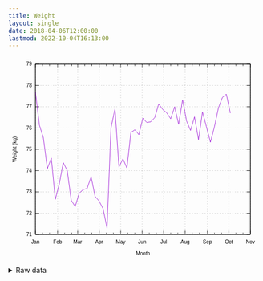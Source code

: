 ```yaml
---
title: Weight
layout: single
date: 2018-04-06T12:00:00
lastmod: 2022-10-04T16:13:00
---
```


<svg width="600" height="480" viewBox="0 0 600 480" xmlns="http://www.w3.org/2000/svg" xmlns:xlink="http://www.w3.org/1999/xlink"><g fill="none"><rect width="600" height="480"/><g stroke="currentColor"><g color="gray" stroke-width=".5"><path class="gridline" d="m64.14 422.4h510.68" stroke="gray" stroke-dasharray="2,4"/></g><g color="black"><path d="m64.14 422.4h9m501.68 0h-9" stroke="#000"/><g transform="translate(55.75 426.3)" fill="#000" font-family="sans-serif" font-size="12" stroke="none" text-anchor="end"><text><tspan font-family="sans-serif">71</tspan></text></g></g><g color="gray" stroke-width=".5"><path class="gridline" d="m64.14 371.85h510.68" stroke="gray" stroke-dasharray="2,4"/></g><g color="black"><path d="m64.14 371.85h9m501.68 0h-9" stroke="#000"/><g transform="translate(55.75,375.75)" fill="#000" font-family="sans-serif" font-size="12" stroke="none" text-anchor="end"><text><tspan font-family="sans-serif">72</tspan></text></g></g><g color="gray" stroke-width=".5"><path class="gridline" d="m64.14 321.3h510.68" stroke="gray" stroke-dasharray="2,4"/></g><g color="black"><path d="m64.14 321.3h9m501.68 0h-9" stroke="#000"/><g transform="translate(55.75 325.2)" fill="#000" font-family="sans-serif" font-size="12" stroke="none" text-anchor="end"><text><tspan font-family="sans-serif">73</tspan></text></g></g><g color="gray" stroke-width=".5"><path class="gridline" d="m64.14 270.75h510.68" stroke="gray" stroke-dasharray="2,4"/></g><g color="black"><path d="m64.14 270.75h9m501.68 0h-9" stroke="#000"/><g transform="translate(55.75,274.65)" fill="#000" font-family="sans-serif" font-size="12" stroke="none" text-anchor="end"><text><tspan font-family="sans-serif">74</tspan></text></g></g><g color="gray" stroke-width=".5"><path class="gridline" d="m64.14 220.2h510.68" stroke="gray" stroke-dasharray="2,4"/></g><g color="black"><path d="m64.14 220.2h9m501.68 0h-9" stroke="#000"/><g transform="translate(55.75 224.1)" fill="#000" font-family="sans-serif" font-size="12" stroke="none" text-anchor="end"><text><tspan font-family="sans-serif">75</tspan></text></g></g><g color="gray" stroke-width=".5"><path class="gridline" d="m64.14 169.66h510.68" stroke="gray" stroke-dasharray="2,4"/></g><g color="black"><path d="m64.14 169.66h9m501.68 0h-9" stroke="#000"/><g transform="translate(55.75,173.56)" fill="#000" font-family="sans-serif" font-size="12" stroke="none" text-anchor="end"><text><tspan font-family="sans-serif">76</tspan></text></g></g><g color="gray" stroke-width=".5"><path class="gridline" d="m64.14 119.11h510.68" stroke="gray" stroke-dasharray="2,4"/></g><g color="black"><path d="m64.14 119.11h9m501.68 0h-9" stroke="#000"/><g transform="translate(55.75,123.01)" fill="#000" font-family="sans-serif" font-size="12" stroke="none" text-anchor="end"><text><tspan font-family="sans-serif">77</tspan></text></g></g><g color="gray" stroke-width=".5"><path class="gridline" d="m64.14 68.56h510.68" stroke="gray" stroke-dasharray="2,4"/></g><g color="black"><path d="m64.14 68.56h9m501.68 0h-9" stroke="#000"/><g transform="translate(55.75,72.46)" fill="#000" font-family="sans-serif" font-size="12" stroke="none" text-anchor="end"><text><tspan font-family="sans-serif">78</tspan></text></g></g><g color="gray" stroke-width=".5"><path class="gridline" d="m64.14 18.01h510.68" stroke="gray" stroke-dasharray="2,4"/></g><g color="black"><path d="m64.14 18.01h9m501.68 0h-9" stroke="#000"/><g transform="translate(55.75,21.91)" fill="#000" font-family="sans-serif" font-size="12" stroke="none" text-anchor="end"><text><tspan font-family="sans-serif">79</tspan></text></g></g><g color="gray" stroke-width=".5"><path class="gridline" d="m64.14 422.4v-404.39" stroke="gray" stroke-dasharray="2,4"/></g><g color="black"><path d="m64.14 422.4v-9m0-395.39v9" stroke="#000"/><g transform="translate(64.14 444.3)" fill="#000" font-family="sans-serif" font-size="12" stroke="none" text-anchor="middle"><text><tspan font-family="sans-serif">Jan</tspan></text></g><path d="m80.92 422.4v-4.5m0-399.89v4.5m16.78 399.89v-4.5m0-399.89v4.5" stroke="#000"/></g><g color="gray" stroke-width=".5"><path class="gridline" d="m116.85 422.4v-404.39" stroke="gray" stroke-dasharray="2,4"/></g><g color="black"><path d="m116.85 422.4v-9m0-395.39v9" stroke="#000"/><g transform="translate(116.85 444.3)" fill="#000" font-family="sans-serif" font-size="12" stroke="none" text-anchor="middle"><text><tspan font-family="sans-serif">Feb</tspan></text></g><path d="m133.63 422.4v-4.5m0-399.89v4.5m16.78 399.89v-4.5m0-399.89v4.5" stroke="#000"/></g><g color="gray" stroke-width=".5"><path class="gridline" d="m164.6 422.4v-404.39" stroke="gray" stroke-dasharray="2,4"/></g><g color="black"><path d="m164.6 422.4v-9m0-395.39v9" stroke="#000"/><g transform="translate(164.6 444.3)" fill="#000" font-family="sans-serif" font-size="12" stroke="none" text-anchor="middle"><text><tspan font-family="sans-serif">Mar</tspan></text></g><path d="m181.38 422.4v-4.5m0-399.89v4.5m16.77 399.89v-4.5m0-399.89v4.5" stroke="#000"/></g><g color="gray" stroke-width=".5"><path class="gridline" d="m215.63 422.4v-404.39" stroke="gray" stroke-dasharray="2,4"/></g><g color="black"><path d="m215.63 422.4v-9m0-395.39v9" stroke="#000"/><g transform="translate(215.63 444.3)" fill="#000" font-family="sans-serif" font-size="12" stroke="none" text-anchor="middle"><text><tspan font-family="sans-serif">Apr</tspan></text></g><path d="m232.41 422.4v-4.5m0-399.89v4.5m16.78 399.89v-4.5m0-399.89v4.5" stroke="#000"/></g><g color="gray" stroke-width=".5"><path class="gridline" d="m266.73 422.4v-404.39" stroke="gray" stroke-dasharray="2,4"/></g><g color="black"><path d="m266.73 422.4v-9m0-395.39v9" stroke="#000"/><g transform="translate(266.73 444.3)" fill="#000" font-family="sans-serif" font-size="12" stroke="none" text-anchor="middle"><text><tspan font-family="sans-serif">May</tspan></text></g><path d="m283.51 422.4v-4.5m0-399.89v4.5m16.78 399.89v-4.5m0-399.89v4.5" stroke="#000"/></g><g color="gray" stroke-width=".5"><path class="gridline" d="m317.77 422.4v-404.39" stroke="gray" stroke-dasharray="2,4"/></g><g color="black"><path d="m317.77 422.4v-9m0-395.39v9" stroke="#000"/><g transform="translate(317.77 444.3)" fill="#000" font-family="sans-serif" font-size="12" stroke="none" text-anchor="middle"><text><tspan font-family="sans-serif">Jun</tspan></text></g><path d="m334.55 422.4v-4.5m0-399.89v4.5m16.77 399.89v-4.5m0-399.89v4.5" stroke="#000"/></g><g color="gray" stroke-width=".5"><path class="gridline" d="m368.87 422.4v-404.39" stroke="gray" stroke-dasharray="2,4"/></g><g color="black"><path d="m368.87 422.4v-9m0-395.39v9" stroke="#000"/><g transform="translate(368.87 444.3)" fill="#000" font-family="sans-serif" font-size="12" stroke="none" text-anchor="middle"><text><tspan font-family="sans-serif">Jul</tspan></text></g><path d="m385.65 422.4v-4.5m0-399.89v4.5m16.78 399.89v-4.5m0-399.89v4.5" stroke="#000"/></g><g color="gray" stroke-width=".5"><path class="gridline" d="m419.9 422.4v-404.39" stroke="gray" stroke-dasharray="2,4"/></g><g color="black"><path d="m419.9 422.4v-9m0-395.39v9" stroke="#000"/><g transform="translate(419.9 444.3)" fill="#000" font-family="sans-serif" font-size="12" stroke="none" text-anchor="middle"><text><tspan font-family="sans-serif">Aug</tspan></text></g><path d="m436.68 422.4v-4.5m0-399.89v4.5m16.78 399.89v-4.5m0-399.89v4.5" stroke="#000"/></g><g color="gray" stroke-width=".5"><path class="gridline" d="m472.68 422.4v-404.39" stroke="gray" stroke-dasharray="2,4"/></g><g color="black"><path d="m472.68 422.4v-9m0-395.39v9" stroke="#000"/><g transform="translate(472.68 444.3)" fill="#000" font-family="sans-serif" font-size="12" stroke="none" text-anchor="middle"><text><tspan font-family="sans-serif">Sep</tspan></text></g><path d="m489.46 422.4v-4.5m0-399.89v4.5m16.78 399.89v-4.5m0-399.89v4.5" stroke="#000"/></g><g color="gray" stroke-width=".5"><path class="gridline" d="m523.72 422.4v-404.39" stroke="gray" stroke-dasharray="2,4"/></g><g color="black"><path d="m523.72 422.4v-9m0-395.39v9" stroke="#000"/><g transform="translate(523.72 444.3)" fill="#000" font-family="sans-serif" font-size="12" stroke="none" text-anchor="middle"><text><tspan font-family="sans-serif">Oct</tspan></text></g><path d="m540.5 422.4v-4.5m0-399.89v4.5m16.77 399.89v-4.5m0-399.89v4.5" stroke="#000"/></g><g color="gray" stroke-width=".5"><path class="gridline" d="m574.82 422.4v-404.39" stroke="gray" stroke-dasharray="2,4"/></g><g color="black"><path d="m574.82 422.4v-9m0-395.39v9" stroke="#000"/><g transform="translate(574.82 444.3)" fill="#000" font-family="sans-serif" font-size="12" stroke="none" text-anchor="middle"><text><tspan font-family="sans-serif">Nov</tspan></text></g><path d="m64.14 18.01v404.39h510.68v-404.39h-510.68z" stroke="#000"/><g transform="translate(19.18,220.21) rotate(270)" fill="#000" font-family="sans-serif" font-size="12" stroke="none" text-anchor="middle"><text><tspan font-family="sans-serif">Weight (kg)</tspan></text></g><g transform="translate(319.48 471.3)" fill="#000" font-family="sans-serif" font-size="12" stroke="none" text-anchor="middle"><text><tspan font-family="sans-serif">Month</tspan></text></g></g></g></g><g color="black" fill="none" stroke="currentColor"><path d="m64.14 83.72 9.45 78.97 9.45 30.33 9.45 72.94 9.45-24.97 9.45 97.92 9.45-36.55 9.45-50.56 9.45 18.59 9.45 70.57 9.45 15.08 9.46-31.6 9.45-8.74 9.45-2.56 9.45-27.99 9.45 46.71 9.45 10.88 9.45 17.97 9.45 46.3 9.45-237.92 9.45-44.58 9.45 137.67 9.45-19.37 9.45 21.68 9.45-84.1 9.45-6.52 9.45 11.59 9.45-39.1 9.45 10.2 9.45-1.61 9.45-10.03 9.45-32.5 9.45 13.23 9.46 7.88 9.45 14.34 9.45-28.55 9.45 41.62 9.45-58.53 9.45 50.66 9.45 22.47 9.45-32.41 9.45 54.27 9.45-65.99 9.45 35.61 9.45 36.33 9.45-36.51 9.45-44.59 9.45-24.99 9.45-8 9.45 45.01" stroke="#9400d3"/></g><g color="black" fill="none" stroke="currentColor"><path d="m64.14 18.01v404.39h510.68v-404.39h-510.68z" stroke="#000"/></g></svg>

<details><summary>Raw data</summary>
<pre>
2022-01-01,77.7
2022-01-02,78.3
2022-01-03,76.5
2022-01-04,76.3
2022-01-05,75.9
2022-01-06,76.0
2022-01-07,76.1
2022-01-08,75.6
2022-01-09,75.6
2022-01-10,75.5
2022-01-11,75.3
2022-01-14,75.2
2022-01-15,74.3
2022-01-16,74.9
2022-01-17,75.2
2022-01-18,74.0
2022-01-19,74.1
2022-01-20,74.7
2022-01-21,74.5
2022-01-22,73.7
2022-01-23,74.8
2022-01-24,74.5
2022-01-25,75.6
2022-01-26,73.4
2022-01-27,73.7
2022-01-28,74.4
2022-01-29,72.7
2022-01-30,73.4
2022-01-31,73.4
2022-02-01,73.2
2022-02-02,72.6
2022-02-03,72.7
2022-02-04,73.4
2022-02-05,72.9
2022-02-06,74.5
2022-02-07,74.2
2022-02-08,73.6
2022-02-09,74.1
2022-02-10,74.5
2022-02-11,73.9
2022-02-12,73.8
2022-02-13,74.6
2022-02-14,73.4
2022-02-15,74.0
2022-02-16,73.4
2022-02-17,73.6
2022-02-18,73.7
2022-02-19,72.6
2022-02-21,72.7
2022-02-22,72.7
2022-02-23,72.5
2022-02-24,72.3
2022-02-25,72.4
2022-02-26,71.6
2022-02-27,74.3
2022-02-28,74.4
2022-03-01,74.4
2022-03-02,73.7
2022-03-03,73.0
2022-03-04,72.9
2022-03-05,71.8
2022-03-06,74.1
2022-03-07,75.1
2022-03-08,73.1
2022-03-09,72.4
2022-03-10,73.2
2022-03-11,71.5
2022-03-12,73.3
2022-03-13,73.3
2022-03-14,74.2
2022-03-15,73.3
2022-03-16,73.0
2022-03-17,72.6
2022-03-18,73.2
2022-03-20,72.8
2022-03-21,73.7
2022-03-22,72.1
2022-03-23,72.4
2022-03-25,73.3
2022-03-26,72.2
2022-03-27,73.4
2022-03-28,72.3
2022-03-29,72.3
2022-03-30,72.3
2022-03-31,72.0
2022-04-01,72.5
2022-04-03,72.6
2022-04-04,71.7
2022-04-05,71.8
2022-04-06,72.0
2022-04-07,72.2
2022-04-08,71.5
2022-04-10,71.5
2022-04-11,72.0
2022-04-12,71.1
2022-04-13,71.8
2022-04-14,71.4
2022-04-15,72.5
2022-04-16,73.5
2022-04-17,75.5
2022-04-18,76.0
2022-04-19,77.0
2022-04-20,77.3
2022-04-21,75.8
2022-04-23,76.3
2022-04-24,77.0
2022-04-25,76.0
2022-04-26,74.3
2022-04-27,74.3
2022-04-28,74.0
2022-04-29,74.2
2022-04-30,73.9
2022-05-01,73.7
2022-05-02,73.8
2022-05-03,73.7
2022-05-04,73.8
2022-05-05,74.6
2022-05-06,74.5
2022-05-07,73.9
2022-05-08,73.9
2022-05-09,74.2
2022-05-10,74.2
2022-05-11,74.1
2022-05-13,74.4
2022-05-14,74.8
2022-05-15,76.8
2022-05-16,76.0
2022-05-17,75.2
2022-05-18,74.8
2022-05-19,74.9
2022-05-20,75.4
2022-05-21,75.1
2022-05-22,76.1
2022-05-23,76.0
2022-05-24,74.9
2022-05-25,75.3
2022-05-26,75.6
2022-05-27,76.1
2022-05-28,75.1
2022-05-29,75.6
2022-05-30,76.4
2022-05-31,75.9
2022-06-01,76.6
2022-06-02,76.5
2022-06-03,76.4
2022-06-04,77.3
2022-06-05,76.4
2022-06-06,76.9
2022-06-07,77.0
2022-06-08,76.1
2022-06-09,76.6
2022-06-10,76.2
2022-06-11,76.3
2022-06-12,76.6
2022-06-13,76.2
2022-06-14,76.4
2022-06-15,75.6
2022-06-16,76.5
2022-06-17,77.0
2022-06-18,77.2
2022-06-19,76.5
2022-06-20,78.0
2022-06-21,77.2
2022-06-22,76.3
2022-06-23,76.4
2022-06-25,77.4
2022-06-26,78.1
2022-06-27,77.9
2022-06-28,76.7
2022-06-29,76.4
2022-06-30,76.7
2022-07-01,77.3
2022-07-02,76.8
2022-07-03,76.3
2022-07-04,77.0
2022-07-05,76.1
2022-07-06,76.8
2022-07-07,76.7
2022-07-08,76.7
2022-07-09,76.8
2022-07-10,77.5
2022-07-11,77.1
2022-07-12,76.1
2022-07-13,76.8
2022-07-14,75.9
2022-07-15,76.5
2022-07-16,77.0
2022-07-17,77.1
2022-07-18,76.1
2022-07-19,76.0
2022-07-20,76.2
2022-07-21,76.4
2022-07-22,76.9
2022-07-23,75.9
2022-07-24,75.7
2022-07-25,77.1
2022-07-26,76.0
2022-07-27,76.6
2022-07-28,77.1
2022-07-29,77.3
2022-07-30,75.9
2022-07-31,76.1
2022-08-01,76.1
2022-08-02,76.4
2022-08-03,76.3
2022-08-04,77.4
2022-08-05,76.8
2022-08-06,75.9
2022-08-07,76.4
2022-08-08,75.8
2022-08-09,76.0
2022-08-10,76.2
2022-08-11,76.6
2022-08-12,75.8
2022-08-13,76.7
2022-08-14,76.3
2022-08-15,77.3
2022-08-16,76.7
2022-08-17,75.8
2022-08-18,76.3
2022-08-19,76.8
2022-08-20,75.4
2022-08-21,75.8
2022-08-22,75.9
2022-08-23,75.9
2022-08-24,76.6
2022-08-25,76.4
2022-08-26,76.7
2022-08-27,75.2
2022-08-28,76.9
2022-08-29,76.0
2022-08-30,76.4
2022-08-31,76.1
2022-09-01,76.4
2022-09-02,77.2
2022-09-03,75.8
2022-09-04,76.6
2022-09-05,75.8
2022-09-06,75.3
2022-09-07,75.4
2022-09-08,76.1
2022-09-09,76.0
2022-09-10,75.6
2022-09-12,76.3
2022-09-13,76.7
2022-09-14,77.3
2022-09-15,77.1
2022-09-16,78.1
2022-09-17,77.0
2022-09-18,77.1
2022-09-19,77.0
2022-09-20,77.5
2022-09-21,77.3
2022-09-22,77.6
2022-09-23,77.3
2022-09-24,76.8
2022-09-25,76.9
2022-09-26,78.6
2022-09-27,78.3
2022-09-28,77.6
2022-09-29,77.7
2022-09-30,77.4
2022-10-01,76.6
2022-10-02,76.4
2022-10-03,77.6
2022-10-04,76.7
</pre></details>